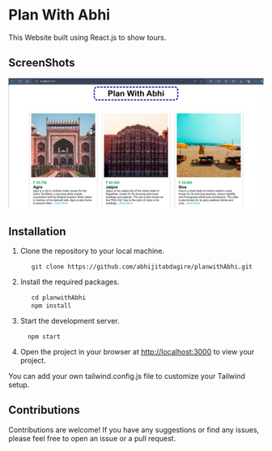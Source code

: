 # Plan With Abhi

This Website built using React.js to show tours.

## ScreenShots
![HomePage](/planwithabhi-website.png)

## Installation
1. Clone the repository to your local machine.
   ```
      git clone https://github.com/abhijitabdagire/planwithAbhi.git
   ```
2. Install the required packages.
   ```
      cd planwithAbhi
      npm install

   ```
3. Start the development server.
   ```
     npm start
   ```
4. Open the project in your browser at [http://localhost:3000](http://localhost:3000) to view your project.

You can add your own tailwind.config.js file to customize your Tailwind setup.

## Contributions
Contributions are welcome! If you have any suggestions or find any issues, please feel free to open an issue or a pull request.